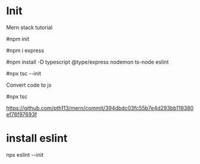 # Init

Mern stack tutorial

#npm init

#npm i express

#npm install -D typescript @type/express nodemon ts-node eslint

#npx tsc --init

Convert code to js

#npx tsc

https://github.com/pth113/mern/commit/394dbdc03fc55b7e4d293bb119380ef76f97693f

# install eslint

npx eslint --init
